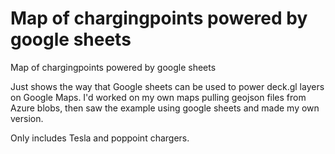 # Map of chargingpoints powered by google sheets
 Map of chargingpoints powered by google sheets

Just shows the way that Google sheets can be used to power deck.gl layers on Google Maps. I'd worked on my own maps pulling geojson files from Azure blobs, then saw the example using google sheets and made my own version. 

Only includes Tesla and poppoint chargers. 
